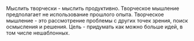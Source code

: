 Мыслить творчески - мыслить продуктивно. Творческое мышление предполагает не использование прошлого опыта. Творческое мышление - это рассмотрение проблемы с других точек зрения, поиск осмысления и решения. Цель - придумать как можно больше идей, в том числе нешаблонных. 